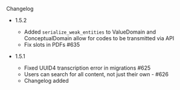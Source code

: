 Changelog

- 1.5.2
    -  Added `serialize_weak_entities` to ValueDomain and ConceptualDomain allow for codes to be transmitted via API
    -  Fix slots in PDFs #635

- 1.5.1
    - Fixed UUID4 transcription error in migrations #625
    - Users can search for all content, not just their own - #626
    - Changelog added
